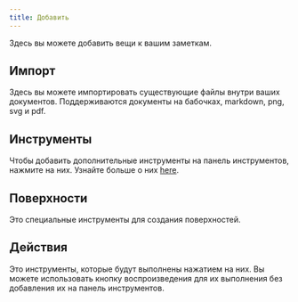 ```yaml
---
title: Добавить
---
```


Здесь вы можете добавить вещи к вашим заметкам.

## Импорт

Здесь вы можете импортировать существующие файлы внутри ваших документов.
Поддерживаются документы на бабочках, markdown, png, svg и pdf.

## Инструменты

Чтобы добавить дополнительные инструменты на панель инструментов, нажмите на них.
Узнайте больше о них [here](../tools).

## Поверхности

Это специальные инструменты для создания поверхностей.

## Действия

Это инструменты, которые будут выполнены нажатием на них.
Вы можете использовать кнопку воспроизведения для их выполнения без добавления их на панель инструментов.
